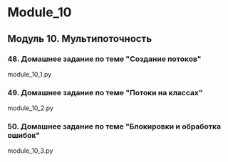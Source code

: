 # Module_10
## Модуль 10. Мультипоточность
### 48. Домашнее задание по теме "Создание потоков" 
module_10_1.py
### 49. Домашнее задание по теме "Потоки на классах"
module_10_2.py
### 50. Домашнее задание по теме "Блокировки и обработка ошибок"
module_10_3.py
